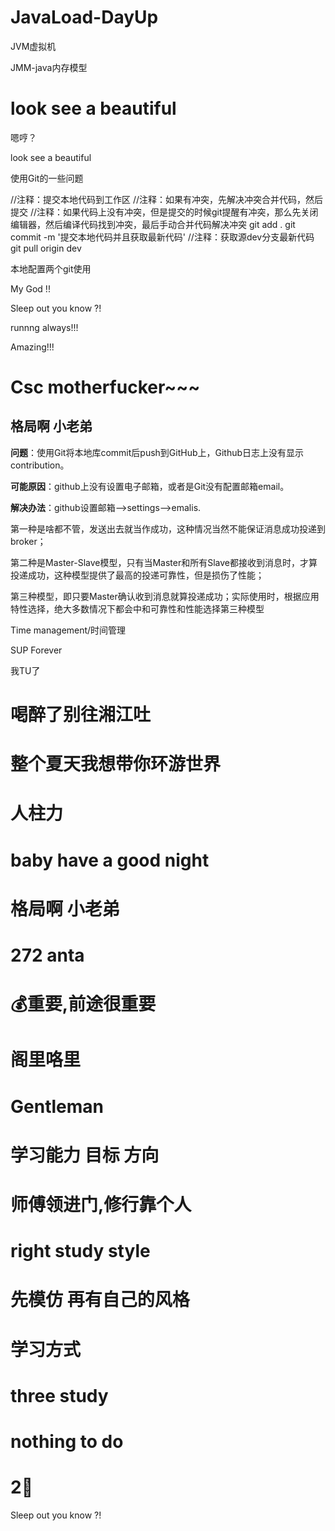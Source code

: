 # JavaLoad-DayUp
JVM虚拟机

JMM-java内存模型

look see a beautiful
=======
嗯哼？

look see a beautiful

使用Git的一些问题

//注释：提交本地代码到工作区
//注释：如果有冲突，先解决冲突合并代码，然后提交
//注释：如果代码上没有冲突，但是提交的时候git提醒有冲突，那么先关闭编辑器，然后编译代码找到冲突，最后手动合并代码解决冲突
git add .
git commit -m '提交本地代码并且获取最新代码'
//注释：获取源dev分支最新代码
git pull origin dev

本地配置两个git使用

My God !!

Sleep out you know ?!

runnng always!!!

Amazing!!!

# Csc motherfucker~~~

## 格局啊 小老弟

**问题**：使用Git将本地库commit后push到GitHub上，Github日志上没有显示contribution。

**可能原因**：github上没有设置电子邮箱，或者是Git没有配置邮箱email。

**解决办法**：github设置邮箱—>settings—>emalis.

第一种是啥都不管，发送出去就当作成功，这种情况当然不能保证消息成功投递到broker；

第二种是Master-Slave模型，只有当Master和所有Slave都接收到消息时，才算投递成功，这种模型提供了最高的投递可靠性，但是损伤了性能；

第三种模型，即只要Master确认收到消息就算投递成功；实际使用时，根据应用特性选择，绝大多数情况下都会中和可靠性和性能选择第三种模型

Time management/时间管理

SUP Forever

我TU了

# 喝醉了别往湘江吐
# 整个夏天我想带你环游世界
# 人柱力
# baby have a good night
# 格局啊 小老弟
# 272 anta
# 💰重要,前途很重要
# 阁里咯里
# Gentleman
# 学习能力 目标 方向
# 师傅领进门,修行靠个人
# right study style
# 先模仿 再有自己的风格
# 学习方式
# three study
# nothing to do
# 2⃣️

Sleep out you know ?!
